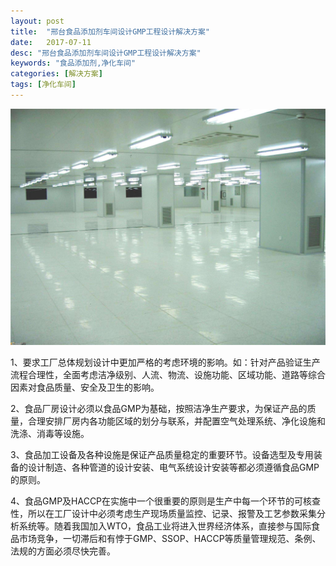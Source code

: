 ```yaml
---
layout: post
title:  "邢台食品添加剂车间设计GMP工程设计解决方案"
date:   2017-07-11
desc: "邢台食品添加剂车间设计GMP工程设计解决方案"
keywords: "食品添加剂,净化车间"
categories: [解决方案]
tags: [净化车间]
---
```


![](/static/img/2017/07/1101.jpg)

1、要求工厂总体规划设计中更加严格的考虑环境的影响。如：针对产品验证生产流程合理性，全面考虑洁净级别、人流、物流、设施功能、区域功能、道路等综合因素对食品质量、安全及卫生的影响。

2、食品厂房设计必须以食品GMP为基础，按照洁净生产要求，为保证产品的质量，合理安排厂房内各功能区域的划分与联系，并配置空气处理系统、净化设施和洗涤、消毒等设施。

3、食品加工设备及各种设施是保证产品质量稳定的重要环节。设备选型及专用装备的设计制造、各种管道的设计安装、电气系统设计安装等都必须遵循食品GMP的原则。

4、食品GMP及HACCP在实施中一个很重要的原则是生产中每一个环节的可核查性，所以在工厂设计中必须考虑生产现场质量监控、记录、报警及工艺参数采集分析系统等。随着我国加入WTO，食品工业将进入世界经济体系，直接参与国际食品市场竞争，一切滞后和有悖于GMP、SSOP、HACCP等质量管理规范、条例、法规的方面必须尽快完善。
